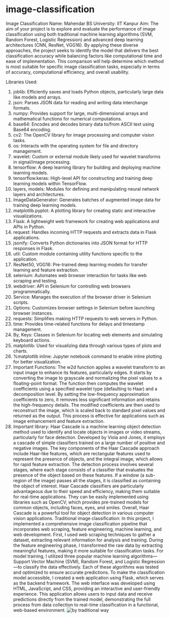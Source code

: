 # image-classification
Image Classification
Name: Mahendar BS
University: IIT Kanpur
Aim: The aim of your project is to explore and evaluate the performance of image classification using both traditional machine learning algorithms (SVM, Random Forest, Logistic Regression) and advanced deep learning architectures (CNN, ResNet, VGG16). By applying these diverse approaches, the project seeks to identify the model that delivers the best classification accuracy while balancing factors like computational time and ease of implementation. This comparison will help determine which method is most suitable for specific image classification tasks, especially in terms of accuracy, computational efficiency, and overall usability.

Libraries Used:
1.	joblib: Efficiently saves and loads Python objects, particularly large data like models and arrays.
2.	json: Parses JSON data for reading and writing data interchange formats.
3.	numpy: Provides support for large, multi-dimensional arrays and mathematical functions for numerical computations.
4.	base64: Encodes and decodes binary data to/from ASCII text using Base64 encoding.
5.	cv2: The OpenCV library for image processing and computer vision tasks.
6.	os: Interacts with the operating system for file and directory management.
7.	wavelet: Custom or external module likely used for wavelet transforms in signal/image processing.
8.	tensorflow: A deep learning library for building and deploying machine learning models.
9.	tensorflow.keras: High-level API for constructing and training deep learning models within TensorFlow.
10.	layers, models: Modules for defining and manipulating neural network layers and architectures.
11.	ImageDataGenerator: Generates batches of augmented image data for training deep learning models.
12.	matplotlib.pyplot: A plotting library for creating static and interactive visualizations.
13.	Flask: A lightweight web framework for creating web applications and APIs in Python.
14.	request: Handles incoming HTTP requests and extracts data in Flask applications.
15.	jsonify: Converts Python dictionaries into JSON format for HTTP responses in Flask.
16.	util: Custom module containing utility functions specific to the application.
17.	ResNet50, VGG16: Pre-trained deep learning models for transfer learning and feature extraction.
18.	selenium: Automates web browser interaction for tasks like web scraping and testing.
19.	webdriver: API in Selenium for controlling web browsers programmatically.
20.	Service: Manages the execution of the browser driver in Selenium scripts.
21.	Options: Customizes browser settings in Selenium before launching browser instances.
22.	requests: Simplifies making HTTP requests to web servers in Python.
23.	time: Provides time-related functions for delays and timestamp management.
24.	By, Keys: Classes in Selenium for locating web elements and simulating keyboard actions.
25.	matplotlib: Used for visualizing data through various types of plots and charts.
26.	%matplotlib inline: Jupyter notebook command to enable inline plotting for better visualization.
1.	Important Functions: The w2d function applies a wavelet transform to an input image to enhance its features, particularly edges. It starts by converting the image to grayscale and normalizing the pixel values to a floating-point format. The function then computes the wavelet coefficients using a specified wavelet type (defaulting to Haar) and a decomposition level. By setting the low-frequency approximation coefficients to zero, it removes less significant information and retains the high-frequency details. The modified coefficients are then used to reconstruct the image, which is scaled back to standard pixel values and returned as the output. This process is effective for applications such as image enhancement and feature extraction.
2.	Important library: Haar Cascade is a machine learning object detection method used to identify and locate objects in images or video streams, particularly for face detection. Developed by Viola and Jones, it employs a cascade of simple classifiers trained on a large number of positive and negative images. The key components of the Haar Cascade approach include Haar-like features, which are rectangular features used to represent the presence of objects, and the integral image, which allows for rapid feature extraction.
The detection process involves several stages, where each stage consists of a classifier that evaluates the presence of the object based on these features. If a window (a sub-region of the image) passes all the stages, it is classified as containing the object of interest. Haar Cascade classifiers are particularly advantageous due to their speed and efficiency, making them suitable for real-time applications. They can be easily implemented using libraries such as OpenCV, which provides pre-trained models for common objects, including faces, eyes, and smiles. Overall, Haar Cascade is a powerful tool for object detection in various computer vision applications.
Traditional  image classification: In this project, I implemented a comprehensive image classification pipeline that incorporates web scraping, feature engineering, machine learning, and web development. First, I used web scraping techniques to gather a dataset, extracting relevant information for analysis and training. During the feature engineering phase, I transformed the raw data by extracting meaningful features, making it more suitable for classification tasks. For model training, I utilized three popular machine learning algorithms—Support Vector Machine (SVM), Random Forest, and Logistic Regression—to classify the data effectively. Each of these algorithms was tested and optimized to ensure accurate predictions.
To make the classification model accessible, I created a web application using Flask, which serves as the backend framework. The web interface was developed using HTML, JavaScript, and CSS, providing an interactive and user-friendly experience. This application allows users to input data and receive predictions directly from the trained model, demonstrating the full process from data collection to real-time classification in a functional, web-based environment.
![by traditional way]()
